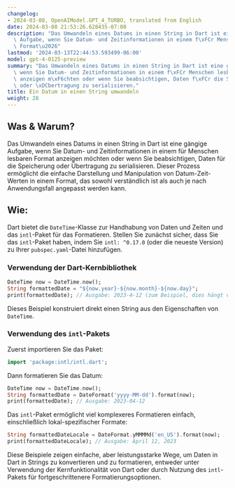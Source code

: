 ```yaml
---
changelog:
- 2024-03-08, OpenAIModel.GPT_4_TURBO, translated from English
date: 2024-03-08 21:53:26.628435-07:00
description: "Das Umwandeln eines Datums in einen String in Dart ist eine g\xE4ngige\
  \ Aufgabe, wenn Sie Datum- und Zeitinformationen in einem f\xFCr Menschen lesbaren\
  \ Format\u2026"
lastmod: '2024-03-13T22:44:53.593499-06:00'
model: gpt-4-0125-preview
summary: "Das Umwandeln eines Datums in einen String in Dart ist eine g\xE4ngige Aufgabe,\
  \ wenn Sie Datum- und Zeitinformationen in einem f\xFCr Menschen lesbaren Format\
  \ anzeigen m\xF6chten oder wenn Sie beabsichtigen, Daten f\xFCr die Speicherung\
  \ oder \xDCbertragung zu serialisieren."
title: Ein Datum in einen String umwandeln
weight: 28
---
```


## Was & Warum?

Das Umwandeln eines Datums in einen String in Dart ist eine gängige Aufgabe, wenn Sie Datum- und Zeitinformationen in einem für Menschen lesbaren Format anzeigen möchten oder wenn Sie beabsichtigen, Daten für die Speicherung oder Übertragung zu serialisieren. Dieser Prozess ermöglicht die einfache Darstellung und Manipulation von Datum-Zeit-Werten in einem Format, das sowohl verständlich ist als auch je nach Anwendungsfall angepasst werden kann.

## Wie:

Dart bietet die `DateTime`-Klasse zur Handhabung von Daten und Zeiten und das `intl`-Paket für das Formatieren. Stellen Sie zunächst sicher, dass Sie das `intl`-Paket haben, indem Sie `intl: ^0.17.0` (oder die neueste Version) zu Ihrer `pubspec.yaml`-Datei hinzufügen.

### Verwendung der Dart-Kernbibliothek

```dart
DateTime now = DateTime.now();
String formattedDate = "${now.year}-${now.month}-${now.day}";
print(formattedDate); // Ausgabe: 2023-4-12 (zum Beispiel, dies hängt vom aktuellen Datum ab)
```

Dieses Beispiel konstruiert direkt einen String aus den Eigenschaften von `DateTime`.

### Verwendung des `intl`-Pakets

Zuerst importieren Sie das Paket:

```dart
import 'package:intl/intl.dart';
```

Dann formatieren Sie das Datum:

```dart
DateTime now = DateTime.now();
String formattedDate = DateFormat('yyyy-MM-dd').format(now);
print(formattedDate); // Ausgabe: 2023-04-12
```

Das `intl`-Paket ermöglicht viel komplexeres Formatieren einfach, einschließlich lokal-spezifischer Formate:

```dart
String formattedDateLocale = DateFormat.yMMMMd('en_US').format(now);
print(formattedDateLocale); // Ausgabe: April 12, 2023
```

Diese Beispiele zeigen einfache, aber leistungsstarke Wege, um Daten in Dart in Strings zu konvertieren und zu formatieren, entweder unter Verwendung der Kernfunktionalität von Dart oder durch Nutzung des `intl`-Pakets für fortgeschrittenere Formatierungsoptionen.

